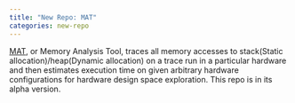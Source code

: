 ```yaml
---
title: "New Repo: MAT"
categories: new-repo
---
```


[MAT](https://github.com/LLNL/MAT), or Memory Analysis Tool, traces all memory accesses to stack(Static allocation)/heap(Dynamic allocation) on a trace run in a particular hardware and then estimates execution time on given arbitrary hardware configurations for hardware design space exploration. This repo is in its alpha version.
